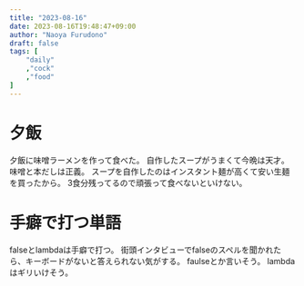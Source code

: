 ```yaml
---
title: "2023-08-16"
date: 2023-08-16T19:48:47+09:00
author: "Naoya Furudono"
draft: false
tags: [
    "daily"
    ,"cock"
    ,"food"
]
---
```


# 夕飯

夕飯に味噌ラーメンを作って食べた。
自作したスープがうまくて今晩は天才。味噌と本だしは正義。
スープを自作したのはインスタント麺が高くて安い生麺を買ったから。
3食分残ってるので頑張って食べないといけない。

# 手癖で打つ単語

falseとlambdaは手癖で打つ。
街頭インタビューでfalseのスペルを聞かれたら、キーボードがないと答えられない気がする。
faulseとか言いそう。
lambdaはギリいけそう。

